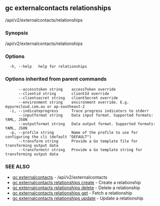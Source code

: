 ## gc externalcontacts relationships

/api/v2/externalcontacts/relationships

### Synopsis

/api/v2/externalcontacts/relationships

### Options

```
  -h, --help   help for relationships
```

### Options inherited from parent commands

```
      --accesstoken string    accessToken override
      --clientid string       clientId override
      --clientsecret string   clientSecret override
      --environment string    environment override. E.g. mypurecloud.com.au or ap-southeast-2
  -i, --indicateprogress      Trace progress indicators to stderr
      --inputformat string    Data input format. Supported formats: YAML, JSON
      --outputformat string   Data output format. Supported formats: YAML, JSON
  -p, --profile string        Name of the profile to use for configuring the cli (default "DEFAULT")
      --transform string      Provide a Go template file for transforming output data
      --transformstr string   Provide a Go template string for transforming output data
```

### SEE ALSO

* [gc externalcontacts](gc_externalcontacts.html)	 - /api/v2/externalcontacts
* [gc externalcontacts relationships create](gc_externalcontacts_relationships_create.html)	 - Create a relationship
* [gc externalcontacts relationships delete](gc_externalcontacts_relationships_delete.html)	 - Delete a relationship
* [gc externalcontacts relationships get](gc_externalcontacts_relationships_get.html)	 - Fetch a relationship
* [gc externalcontacts relationships update](gc_externalcontacts_relationships_update.html)	 - Update a relationship


